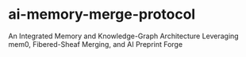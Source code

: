 # ai-memory-merge-protocol
An Integrated Memory and Knowledge-Graph Architecture Leveraging mem0, Fibered-Sheaf Merging, and AI Preprint Forge
